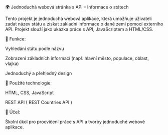 🌍 Jednoduchá webová stránka s API – Informace o státech

Tento projekt je jednoduchá webová aplikace, která umožňuje uživateli zadat název státu a získat základní informace o dané zemi pomocí externího API. Projekt slouží jako ukázka práce s API, JavaScriptem a HTML/CSS.

🔧 Funkce:

Vyhledání státu podle názvu

Zobrazení základních informací (např. hlavní město, populace, oblast, vlajka)

Jednoduchý a přehledný design

🧰 Použité technologie:

HTML, CSS, JavaScript

REST API ( REST Countries API )

🎯 Účel:

Školní úkol pro procvičení práce s API a tvorby jednoduché webové aplikace.
